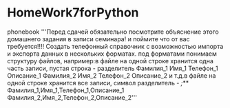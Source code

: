 # HomeWork7forPython
phonebook
'''Перед сдачей обязательно посмотрите объяснение этого домашнего задания в записи семинара! 
и поймите что от вас требуется!!!!
Создать телефонный справочник с возможностью импорта и экспорта данных в нескольких форматах.
под форматами понимаем структуру файлов, например:в файле на одной строке хранится одна часть записи, пустая строка - разделитель
Фамилия_1
Имя_1
Телефон_1
Описание_1
Фамилия_2
Имя_2
Телефон_2
Описание_2
и т.д.в файле на одной строке хранится все записи, символ разделитель - *;***
Фамилия_1,Имя_1,Телефон_1,Описание_1
Фамилия_2,Имя_2,Телефон_2,Описание_2'''
